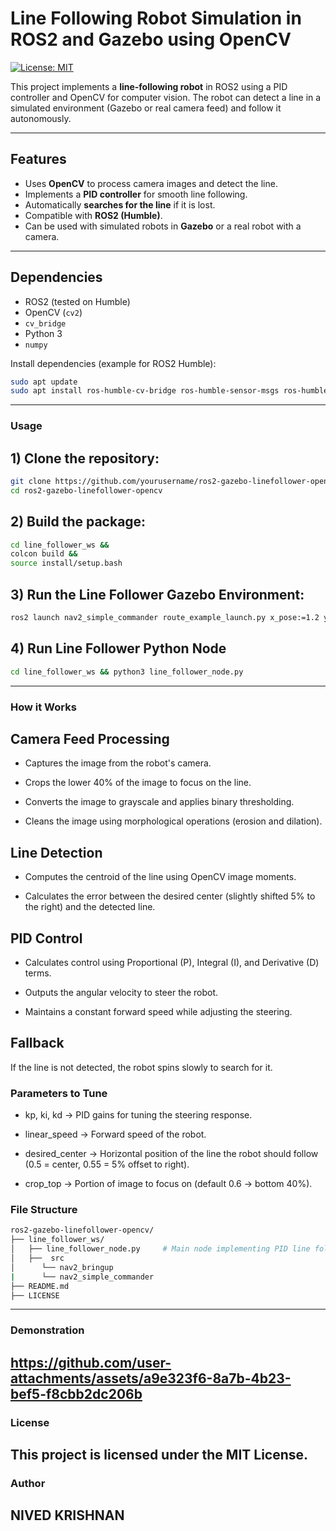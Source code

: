 # Line Following Robot Simulation in ROS2 and Gazebo using OpenCV
[![License: MIT](https://img.shields.io/badge/License-MIT-yellow.svg)](LICENSE)

This project implements a **line-following robot** in ROS2 using a PID controller and OpenCV for computer vision. The robot can detect a line in a simulated environment (Gazebo or real camera feed) and follow it autonomously.

---

## Features

- Uses **OpenCV** to process camera images and detect the line.
- Implements a **PID controller** for smooth line following.
- Automatically **searches for the line** if it is lost.
- Compatible with **ROS2 (Humble)**.
- Can be used with simulated robots in **Gazebo** or a real robot with a camera.

---

## Dependencies

- ROS2 (tested on Humble)
- OpenCV (`cv2`)
- `cv_bridge`
- Python 3
- `numpy`

Install dependencies (example for ROS2 Humble):

```bash
sudo apt update
sudo apt install ros-humble-cv-bridge ros-humble-sensor-msgs ros-humble-geometry-msgs python3-opencv python3-numpy
```
---

### Usage

## 1) Clone the repository:

```bash
git clone https://github.com/yourusername/ros2-gazebo-linefollower-opencv.git
cd ros2-gazebo-linefollower-opencv
```
## 2) Build the package:
```bash
cd line_follower_ws &&
colcon build &&
source install/setup.bash
```
## 3) Run the Line Follower Gazebo Environment:
```bash
ros2 launch nav2_simple_commander route_example_launch.py x_pose:=1.2 y_pose:=0.5 yaw:=1.57
```
## 4) Run Line Follower Python Node
```bash
cd line_follower_ws && python3 line_follower_node.py 

```

---

### How it Works
## Camera Feed Processing
- Captures the image from the robot's camera.

- Crops the lower 40% of the image to focus on the line.

- Converts the image to grayscale and applies binary thresholding.

- Cleans the image using morphological operations (erosion and dilation).

## Line Detection
- Computes the centroid of the line using OpenCV image moments.

- Calculates the error between the desired center (slightly shifted 5% to the right) and the detected line.

## PID Control
- Calculates control using Proportional (P), Integral (I), and Derivative (D) terms.

- Outputs the angular velocity to steer the robot.

- Maintains a constant forward speed while adjusting the steering.

## Fallback
If the line is not detected, the robot spins slowly to search for it.

### Parameters to Tune
- kp, ki, kd → PID gains for tuning the steering response.

- linear_speed → Forward speed of the robot.

- desired_center → Horizontal position of the line the robot should follow (0.5 = center, 0.55 = 5% offset to right).

- crop_top → Portion of image to focus on (default 0.6 → bottom 40%).

### File Structure
```bash
ros2-gazebo-linefollower-opencv/
├── line_follower_ws/
│   ├── line_follower_node.py     # Main node implementing PID line following
│   ├──  src       
│      └── nav2_bringup
|      └── nav2_simple_commander              
├── README.md
├── LICENSE
```
---
### Demonstration
https://github.com/user-attachments/assets/a9e323f6-8a7b-4b23-bef5-f8cbb2dc206b
---

### License
This project is licensed under the MIT License.
---
### Author
## NIVED KRISHNAN

